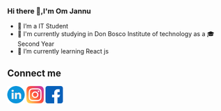 ### Hi there 👋,I'm Om Jannu
- 🔭 I’m a IT Student 
- 🏫 I'm currently studying in Don Bosco Institute of technology as a 🎓Second Year
- 🌱 I’m currently learning React js
## Connect me ##
[<img alt="Linkedin" width="40px" src="resources/linkedin.png" />](https://www.linkedin.com/in/om-jannu-60a004218/) 
[<img alt="Instagram" width="40px" src="resources/instagram.png" />](https://www.instagram.com/om_j27/) 
[<img alt="Facebook" width="40px" src="resources/facebook.png" />](https://www.facebook.com/om.jannu.16/)
